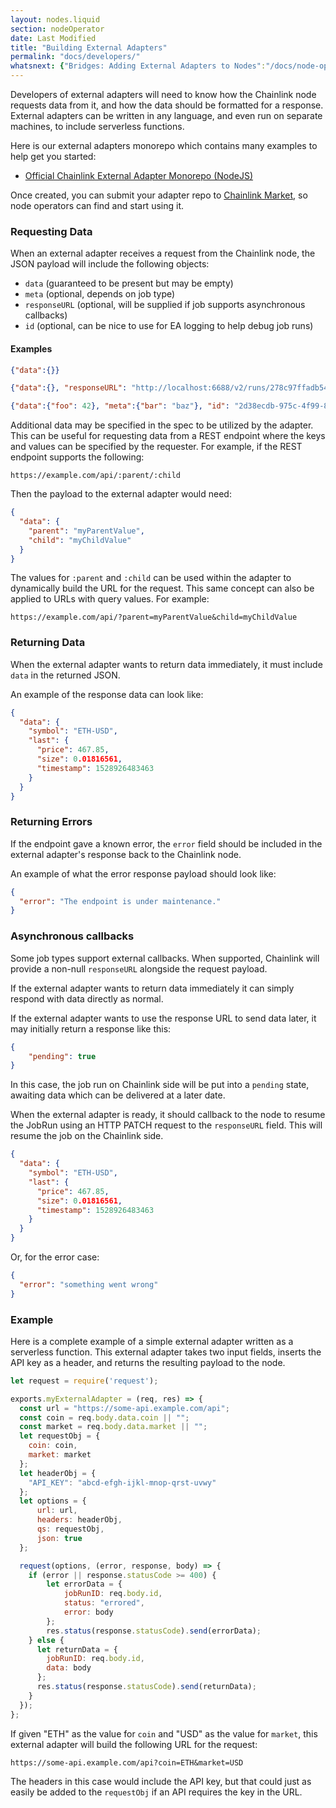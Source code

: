 ```yaml
---
layout: nodes.liquid
section: nodeOperator
date: Last Modified
title: "Building External Adapters"
permalink: "docs/developers/"
whatsnext: {"Bridges: Adding External Adapters to Nodes":"/docs/node-operators/"}
---
```

Developers of external adapters will need to know how the Chainlink node requests data from it, and how the data should be formatted for a response. External adapters can be written in any language, and even run on separate machines, to include serverless functions.

Here is our external adapters monorepo which contains many examples to help get you started:

* <a href="https://github.com/smartcontractkit/external-adapters-js" target="_blank">Official Chainlink External Adapter Monorepo (NodeJS)</a>

Once created, you can submit your adapter repo to <a href="https://market.link/profile/adapters" target="_blank">Chainlink Market</a>, so node operators can find and start using it.

### Requesting Data

When an external adapter receives a request from the Chainlink node, the JSON payload will include the following objects:

- `data` (guaranteed to be present but may be empty)
- `meta` (optional, depends on job type)
- `responseURL` (optional, will be supplied if job supports asynchronous callbacks)
- `id` (optional, can be nice to use for EA logging to help debug job runs)

#### Examples

```json
{"data":{}}
```

```json
{"data":{}, "responseURL": "http://localhost:6688/v2/runs/278c97ffadb54a5bbb93cfec5f7b5503"}
```

```json
{"data":{"foo": 42}, "meta":{"bar": "baz"}, "id": "2d38ecdb-975c-4f99-801c-b916a429947c"}
```

Additional data may be specified in the spec to be utilized by the adapter. This can be useful for requesting data from a REST endpoint where the keys and values can be specified by the requester. For example, if the REST endpoint supports the following:

```
https://example.com/api/:parent/:child
```

Then the payload to the external adapter would need:

```json
{
  "data": {
    "parent": "myParentValue",
    "child": "myChildValue"
  }
}
```

The values for `:parent` and `:child` can be used within the adapter to dynamically build the URL for the request. This same concept can also be applied to URLs with query values. For example:

```
https://example.com/api/?parent=myParentValue&child=myChildValue
```

### Returning Data

When the external adapter wants to return data immediately, it must include `data` in the returned JSON.

An example of the response data can look like:

```json
{
  "data": {
    "symbol": "ETH-USD",
    "last": {
      "price": 467.85,
      "size": 0.01816561,
      "timestamp": 1528926483463
    }
  }
}
```

### Returning Errors

If the endpoint gave a known error, the `error` field should be included in the external adapter's response back to the Chainlink node.

An example of what the error response payload should look like:

```json
{
  "error": "The endpoint is under maintenance."
}
```

### Asynchronous callbacks

Some job types support external callbacks. When supported, Chainlink will provide a non-null `responseURL` alongside the request payload.

If the external adapter wants to return data immediately it can simply respond with data directly as normal.

If the external adapter wants to use the response URL to send data later, it may initially return a response like this:

```json
{
    "pending": true
}
```

In this case, the job run on Chainlink side will be put into a `pending` state, awaiting data which can be delivered at a later date.

When the external adapter is ready, it should callback to the node to resume the JobRun using an HTTP PATCH request to the `responseURL` field. This will resume the job on the Chainlink side.


```json
{
  "data": {
    "symbol": "ETH-USD",
    "last": {
      "price": 467.85,
      "size": 0.01816561,
      "timestamp": 1528926483463
    }
  }
}
```

Or, for the error case:

```json
{
  "error": "something went wrong"
}
```

### Example

Here is a complete example of a simple external adapter written as a serverless function. This external adapter takes two input fields, inserts the API key as a header, and returns the resulting payload to the node.

```javascript External Adapter
let request = require('request');

exports.myExternalAdapter = (req, res) => {
  const url = "https://some-api.example.com/api";
  const coin = req.body.data.coin || "";
  const market = req.body.data.market || "";
  let requestObj = {
    coin: coin,
    market: market
  };
  let headerObj = {
    "API_KEY": "abcd-efgh-ijkl-mnop-qrst-uvwy"
  };
  let options = {
      url: url,
      headers: headerObj,
      qs: requestObj,
      json: true
  };

  request(options, (error, response, body) => {
    if (error || response.statusCode >= 400) {
        let errorData = {
            jobRunID: req.body.id,
            status: "errored",
            error: body
        };
        res.status(response.statusCode).send(errorData);
    } else {
      let returnData = {
        jobRunID: req.body.id,
        data: body
      };
      res.status(response.statusCode).send(returnData);
    }
  });
};
```

If given "ETH" as the value for `coin` and "USD" as the value for `market`, this external adapter will build the following URL for the request:

```
https://some-api.example.com/api?coin=ETH&market=USD
```

The headers in this case would include the API key, but that could just as easily be added to the `requestObj` if an API requires the key in the URL.
